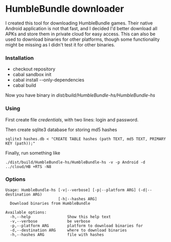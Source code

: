 # HumbleBundle downloader #

I created this tool for downloading HumbleBundle games. Their native Android application is not that fast, and I decided I'd better download all APKs and store them in private cloud for easy access. This can also be used to download binaries for other platforms, though some functionality might be missing as I didn't test it for other binaries.

### Installation ###

* checkout repository
* cabal sandbox init
* cabal install --only-dependencies
* cabal build

Now you have binary in *dist/build/HumbleBundle-hs/HumbleBundle-hs*

### Using ###

First create file *credentials*, with two lines: login and password.

Then create sqlite3 database for storing md5 hashes

    sqlite3 hashes.db < "CREATE TABLE hashes (path TEXT, md5 TEXT, PRIMARY KEY (path));"

Finally, run something like

    ./dist/build/HumbleBundle-hs/HumbleBundle-hs -v -p Android -d ../cloud/HB +RTS -N8

### Options ###

    Usage: HumbleBundle-hs [-v|--verbose] [-p|--platform ARG] (-d|--destination ARG)
                           [-h|--hashes ARG]
      Download binaries from HumbleBundle
    
    Available options:
      -h,--help                Show this help text
      -v,--verbose             be verbose
      -p,--platform ARG        platform to download binaries for
      -d,--destination ARG     where to download binaries
      -h,--hashes ARG          file with hashes